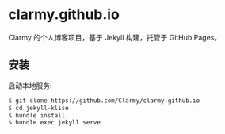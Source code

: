# clarmy.github.io
Clarmy 的个人博客项目，基于 Jekyll 构建，托管于 GitHub Pages。

## 安装

启动本地服务:

```bash
$ git clone https://github.com/Clarmy/clarmy.github.io
$ cd jekyll-klise
$ bundle install
$ bundle exec jekyll serve
```